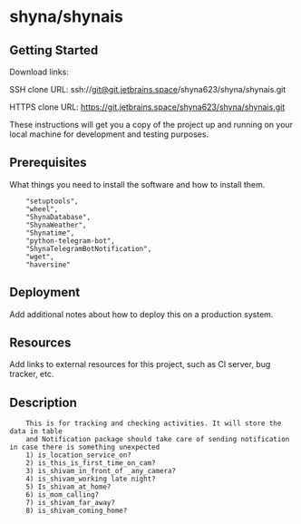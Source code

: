 # shyna/shynais



## Getting Started

Download links:

SSH clone URL: ssh://git@git.jetbrains.space/shyna623/shyna/shynais.git

HTTPS clone URL: https://git.jetbrains.space/shyna623/shyna/shynais.git



These instructions will get you a copy of the project up and running on your local machine for development and testing purposes.

## Prerequisites

What things you need to install the software and how to install them.

```
    "setuptools",
    "wheel",
    "ShynaDatabase",
    "ShynaWeather",
    "Shynatime",
    "python-telegram-bot",
    "ShynaTelegramBotNotification",
    "wget",
    "haversine"
```

## Deployment

Add additional notes about how to deploy this on a production system.

## Resources

Add links to external resources for this project, such as CI server, bug tracker, etc.

## Description

```
    This is for tracking and checking activities. It will store the data in table
    and Notification package should take care of sending notification in case there is something unexpected
    1) is_location_service_on?
    2) is_this_is_first_time_on_cam?
    3) is_shivam_in_front_of _any_camera?
    4) is_shivam_working late night?
    5) Is_shivam_at_home?
    6) is_mom_calling?
    7) is_shivam_far_away?
    8) is_shivam_coming_home?
    

```